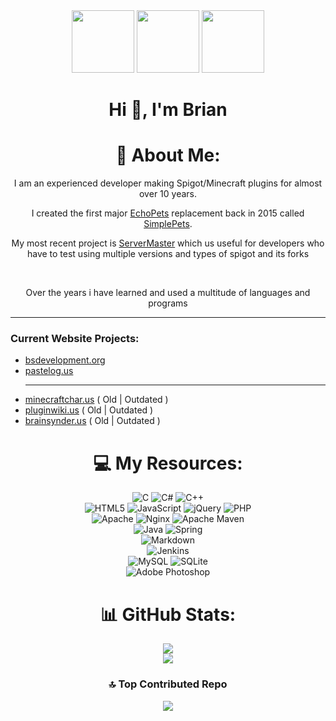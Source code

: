 <div align="center">
  <a href="https://github.com/brainsynder-Dev/SimplePets"><img src="https://i.imgur.com/ZRmVaKh.png" height="100"></a>
  <a href="https://github.com/brainsynder-Dev/ServerMaster"><img src="https://i.imgur.com/zEFN94V.png" height="100"></a>
  <a href="https://bsdevelopment.org/"><img src="https://i.imgur.com/hrU5E9i.png" height="100"></a>
</div>

<h1 align="center">Hi 👋, I'm Brian</h1>

<h1 align="center">💫 About Me:</h1>
<div align="center">
  <p>I am an experienced developer making Spigot/Minecraft plugins for almost over 10 years.</p>
  <p>I created the first major <a href="https://dev.bukkit.org/projects/echopet">EchoPets</a> replacement back in 2015 called <a href="https://github.com/brainsynder-Dev/SimplePets">SimplePets</a>.</p>
  <p>My most recent project is <a href="https://github.com/brainsynder-Dev/ServerMaster">ServerMaster</a> which us useful for developers who have to test using multiple versions and types of spigot and its forks</p>
  <br>
  <p>Over the years i have learned and used a multitude of languages and programs</p>
</div>

<hr>

<h3 align="left">Current Website Projects:</h3>
<ul align="left">
  <li><a href="https://bsdevelopment.org/">bsdevelopment.org</a></li>
  <li><a href="https://www.pastelog.us/paste">pastelog.us</a></li>
  <hr>
  <li><a href="https://minecraftchar.us/">minecraftchar.us</a> ( Old | Outdated )</li>
  <li><a href="https://pluginwiki.us/">pluginwiki.us</a> ( Old | Outdated )</li>
  <li><a href="http://brainsynder.us/">brainsynder.us</a> ( Old | Outdated )</li>
</ul>

<div align="center">
  
  # 💻 My Resources:
  ![C](https://img.shields.io/badge/c-%2300599C.svg?style=for-the-badge&logo=c&logoColor=white) ![C#](https://img.shields.io/badge/c%23-%23239120.svg?style=for-the-badge&logo=csharp&logoColor=white) ![C++](https://img.shields.io/badge/c++-%2300599C.svg?style=for-the-badge&logo=c%2B%2B&logoColor=white)<br>
  ![HTML5](https://img.shields.io/badge/html5-%23E34F26.svg?style=for-the-badge&logo=html5&logoColor=white) ![JavaScript](https://img.shields.io/badge/javascript-%23323330.svg?style=for-the-badge&logo=javascript&logoColor=%23F7DF1E) ![jQuery](https://img.shields.io/badge/jquery-%230769AD.svg?style=for-the-badge&logo=jquery&logoColor=white) ![PHP](https://img.shields.io/badge/php-%23777BB4.svg?style=for-the-badge&logo=php&logoColor=white)<br>
  ![Apache](https://img.shields.io/badge/apache-%23D42029.svg?style=for-the-badge&logo=apache&logoColor=white) ![Nginx](https://img.shields.io/badge/nginx-%23009639.svg?style=for-the-badge&logo=nginx&logoColor=white) ![Apache Maven](https://img.shields.io/badge/Apache%20Maven-C71A36?style=for-the-badge&logo=Apache%20Maven&logoColor=white)<br>
  ![Java](https://img.shields.io/badge/java-%23ED8B00.svg?style=for-the-badge&logo=openjdk&logoColor=white) ![Spring](https://img.shields.io/badge/spring-%236DB33F.svg?style=for-the-badge&logo=spring&logoColor=white) <br>
  ![Markdown](https://img.shields.io/badge/markdown-%23000000.svg?style=for-the-badge&logo=markdown&logoColor=white)<br>
  ![Jenkins](https://img.shields.io/badge/jenkins-%232C5263.svg?style=for-the-badge&logo=jenkins&logoColor=white)<br>
  ![MySQL](https://img.shields.io/badge/mysql-%2300000f.svg?style=for-the-badge&logo=mysql&logoColor=white) ![SQLite](https://img.shields.io/badge/sqlite-%2307405e.svg?style=for-the-badge&logo=sqlite&logoColor=white)<br>
  ![Adobe Photoshop](https://img.shields.io/badge/adobe%20photoshop-%2331A8FF.svg?style=for-the-badge&logo=adobe%20photoshop&logoColor=white)

  # 📊 GitHub Stats:
  ![](https://github-readme-stats.vercel.app/api?username=brainsynder-Dev&theme=dark&hide_border=false&include_all_commits=true&count_private=true)<br/>
  ![](https://github-readme-stats.vercel.app/api/top-langs/?username=brainsynder-Dev&theme=dark&hide_border=false&include_all_commits=true&count_private=true&layout=compact)
  
  ### 🔝 Top Contributed Repo
  ![](https://github-contributor-stats.vercel.app/api?username=brainsynder-Dev&limit=5&theme=onedark&combine_all_yearly_contributions=true)
</div>


